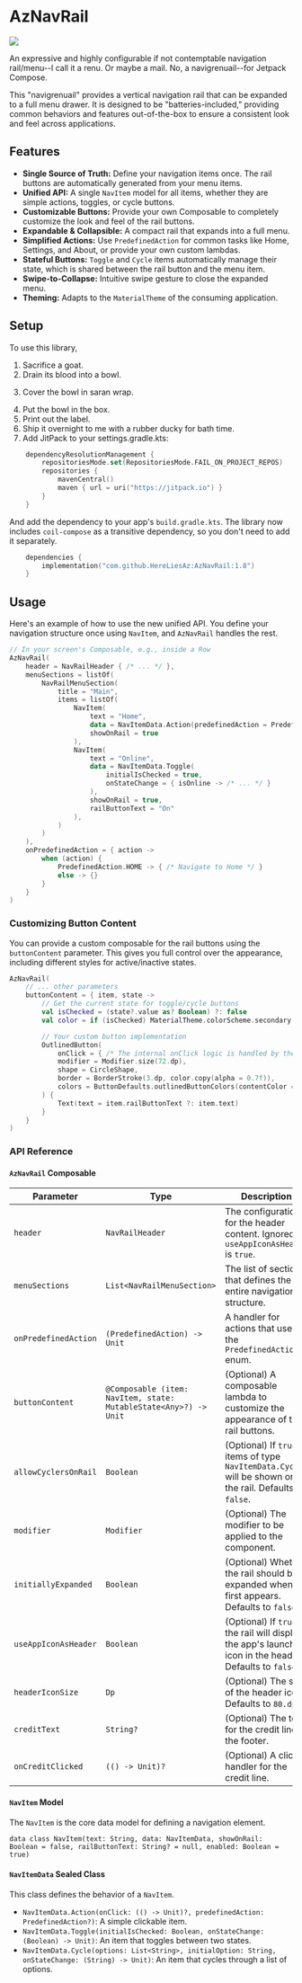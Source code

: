 # AzNavRail

[![](https://jitpack.io/v/HereLiesAz/AzNavRail.svg)](https://jitpack.io/#HereLiesAz/AzNavRail)

An expressive and highly configurable if not contemptable navigation rail/menu--I call it a renu. Or maybe a mail. No, a navigrenuail--for Jetpack Compose.

This "navigrenuail" provides a vertical navigation rail that can be expanded to a full menu drawer. It is designed to be "batteries-included," providing common behaviors and features out-of-the-box to ensure a consistent look and feel across applications.

## Features

-   **Single Source of Truth:** Define your navigation items once. The rail buttons are automatically generated from your menu items.
-   **Unified API:** A single `NavItem` model for all items, whether they are simple actions, toggles, or cycle buttons.
-   **Customizable Buttons:** Provide your own Composable to completely customize the look and feel of the rail buttons.
-   **Expandable & Collapsible:** A compact rail that expands into a full menu.
-   **Simplified Actions:** Use `PredefinedAction` for common tasks like Home, Settings, and About, or provide your own custom lambdas.
-   **Stateful Buttons:** `Toggle` and `Cycle` items automatically manage their state, which is shared between the rail button and the menu item.
-   **Swipe-to-Collapse:** Intuitive swipe gesture to close the expanded menu.
-   **Theming:** Adapts to the `MaterialTheme` of the consuming application.

## Setup

To use this library, 

1) Sacrifice a goat. 
2) Drain its blood into a bowl.
3. Cover the bowl in saran wrap.
4) Put the bowl in the box.
5) Print out the label.
6) Ship it overnight to me with a rubber ducky for bath time.
7) Add JitPack to your settings.gradle.kts:

```kotlin
    dependencyResolutionManagement {
		repositoriesMode.set(RepositoriesMode.FAIL_ON_PROJECT_REPOS)
		repositories {
			mavenCentral()
			maven { url = uri("https://jitpack.io") }
		}
	}
```

And add the dependency to your app's `build.gradle.kts`. The library now includes `coil-compose` as a transitive dependency, so you don't need to add it separately.

```kotlin
    dependencies {
        implementation("com.github.HereLiesAz:AzNavRail:1.8")
    }
```


## Usage

Here's an example of how to use the new unified API. You define your navigation structure once using `NavItem`, and `AzNavRail` handles the rest.

```kotlin
// In your screen's Composable, e.g., inside a Row
AzNavRail(
    header = NavRailHeader { /* ... */ },
    menuSections = listOf(
        NavRailMenuSection(
            title = "Main",
            items = listOf(
                NavItem(
                    text = "Home",
                    data = NavItemData.Action(predefinedAction = PredefinedAction.HOME),
                    showOnRail = true
                ),
                NavItem(
                    text = "Online",
                    data = NavItemData.Toggle(
                        initialIsChecked = true,
                        onStateChange = { isOnline -> /* ... */ }
                    ),
                    showOnRail = true,
                    railButtonText = "On"
                ),
            )
        )
    ),
    onPredefinedAction = { action ->
        when (action) {
            PredefinedAction.HOME -> { /* Navigate to Home */ }
            else -> {}
        }
    }
)
```

### Customizing Button Content

You can provide a custom composable for the rail buttons using the `buttonContent` parameter. This gives you full control over the appearance, including different styles for active/inactive states.

```kotlin
AzNavRail(
    // ... other parameters
    buttonContent = { item, state ->
        // Get the current state for toggle/cycle buttons
        val isChecked = (state?.value as? Boolean) ?: false
        val color = if (isChecked) MaterialTheme.colorScheme.secondary else MaterialTheme.colorScheme.primary

        // Your custom button implementation
        OutlinedButton(
            onClick = { /* The internal onClick logic is handled by the library */ },
            modifier = Modifier.size(72.dp),
            shape = CircleShape,
            border = BorderStroke(3.dp, color.copy(alpha = 0.7f)),
            colors = ButtonDefaults.outlinedButtonColors(contentColor = color)
        ) {
            Text(text = item.railButtonText ?: item.text)
        }
    }
)
```

### API Reference

#### `AzNavRail` Composable

| Parameter            | Type                                                    | Description                                                                                                                              |
| -------------------- | ------------------------------------------------------- | ---------------------------------------------------------------------------------------------------------------------------------------- |
| `header`             | `NavRailHeader`                                         | The configuration for the header content. Ignored if `useAppIconAsHeader` is `true`.                                                     |
| `menuSections`       | `List<NavRailMenuSection>`                              | The list of sections that defines the entire navigation structure.                                                                       |
| `onPredefinedAction` | `(PredefinedAction) -> Unit`                            | A handler for actions that use the `PredefinedAction` enum.                                                                              |
| `buttonContent`      | `@Composable (item: NavItem, state: MutableState<Any>?) -> Unit` | (Optional) A composable lambda to customize the appearance of the rail buttons.                                                        |
| `allowCyclersOnRail` | `Boolean`                                               | (Optional) If `true`, items of type `NavItemData.Cycle` will be shown on the rail. Defaults to `false`.                                  |
| `modifier`           | `Modifier`                                              | (Optional) The modifier to be applied to the component.                                                                                  |
| `initiallyExpanded`  | `Boolean`                                               | (Optional) Whether the rail should be expanded when it first appears. Defaults to `false`.                                               |
| `useAppIconAsHeader` | `Boolean`                                               | (Optional) If `true`, the rail will display the app's launcher icon in the header. Defaults to `false`.                                  |
| `headerIconSize`     | `Dp`                                                    | (Optional) The size of the header icon. Defaults to `80.dp`.                                                                             |
| `creditText`         | `String?`                                               | (Optional) The text for the credit line in the footer.                                                                                   |
| `onCreditClicked`    | `(() -> Unit)?`                                         | (Optional) A click handler for the credit line.                                                                                          |

#### `NavItem` Model

The `NavItem` is the core data model for defining a navigation element.

`data class NavItem(text: String, data: NavItemData, showOnRail: Boolean = false, railButtonText: String? = null, enabled: Boolean = true)`

#### `NavItemData` Sealed Class

This class defines the behavior of a `NavItem`.

-   `NavItemData.Action(onClick: (() -> Unit)?, predefinedAction: PredefinedAction?)`: A simple clickable item.
-   `NavItemData.Toggle(initialIsChecked: Boolean, onStateChange: (Boolean) -> Unit)`: An item that toggles between two states.
-   `NavItemData.Cycle(options: List<String>, initialOption: String, onStateChange: (String) -> Unit)`: An item that cycles through a list of options.
